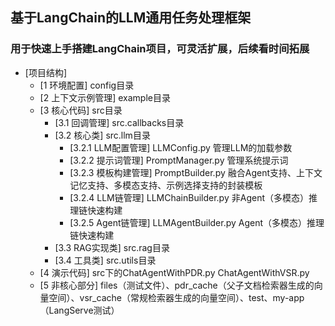 ## 基于LangChain的LLM通用任务处理框架

### 用于快速上手搭建LangChain项目，可灵活扩展，后续看时间拓展

- [项目结构]
  - [1 环境配置] config目录
  - [2 上下文示例管理] example目录
  - [3 核心代码] src目录
    - [3.1 回调管理] src.callbacks目录
    - [3.2 核心类] src.llm目录
      - [3.2.1 LLM配置管理] LLMConfig.py 管理LLM的加载参数 
      - [3.2.2 提示词管理] PromptManager.py 管理系统提示词
      - [3.2.3 模板构建管理] PromptBuilder.py 融合Agent支持、上下文记忆支持、多模态支持、示例选择支持的封装模板
      - [3.2.4 LLM链管理] LLMChainBuilder.py 非Agent（多模态）推理链快速构建
      - [3.2.5 Agent链管理] LLMAgentBuilder.py Agent（多模态）推理链快速构建
    - [3.3 RAG实现类] src.rag目录
    - [3.4 工具类] src.utils目录
  - [4 演示代码] src下的ChatAgentWithPDR.py  ChatAgentWithVSR.py
  - [5 非核心部分] files（测试文件）、pdr_cache（父子文档检索器生成的向量空间）、vsr_cache（常规检索器生成的向量空间）、test、my-app（LangServe测试）